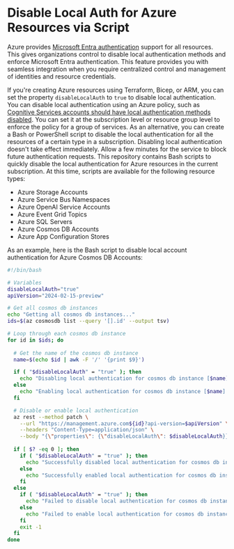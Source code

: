 # Disable Local Auth for Azure Resources via Script

Azure provides [Microsoft Entra authentication](https://learn.microsoft.com/en-us/entra/identity/authentication/overview-authentication) support for all resources. This gives organizations control to disable local authentication methods and enforce Microsoft Entra authentication. This feature provides you with seamless integration when you require centralized control and management of identities and resource credentials.

If you're creating Azure resources using Terraform, Bicep, or ARM, you can set the property `disableLocalAuth` to `true` to disable local authentication. You can disable local authentication using an Azure policy, such as [Cognitive Services accounts should have local authentication methods disabled](https://ms.portal.azure.com/#view/Microsoft_Azure_Policy/PolicyDetailBlade/definitionId/%2Fproviders%2FMicrosoft.Authorization%2FpolicyDefinitions%2F71ef260a-8f18-47b7-abcb-62d0673d94dc). You can set it at the subscription level or resource group level to enforce the policy for a group of services. As an alternative, you can create a Bash or PowerShell script to disable the local authentication for all the resources of a certain type in a subscription. Disabling local authentication doesn't take effect immediately. Allow a few minutes for the service to block future authentication requests. This repository contains Bash scripts to quickly disable the local authentication for Azure resources in the current subscription. At this time, scripts are available for the following resource types:

- Azure Storage Accounts
- Azure Service Bus Namespaces
- Azure OpenAI Service Accounts
- Azure Event Grid Topics
- Azure SQL Servers
- Azure Cosmos DB Accounts
- Azure App Configuration Stores

As an example, here is the Bash script to disable local account authentication for Azure Cosmos DB Accounts:

```bash
#!/bin/bash

# Variables
disableLocalAuth="true"
apiVersion="2024-02-15-preview"

# Get all cosmos db instances
echo "Getting all cosmos db instances..."
ids=$(az cosmosdb list --query '[].id' --output tsv)

# Loop through each cosmos db instance
for id in $ids; do
  
  # Get the name of the cosmos db instance
  name=$(echo $id | awk -F '/' '{print $9}')

  if ( "$disableLocalAuth" = "true" ); then
    echo "Disabling local authentication for cosmos db instance [$name]..."
  else
    echo "Enabling local authentication for cosmos db instance [$name]..."
  fi

  # Disable or enable local authentication
  az rest --method patch \
    --url "https://management.azure.com${id}?api-version=$apiVersion" \
    --headers "Content-Type=application/json" \
    --body "{\"properties\": {\"disableLocalAuth\": $disableLocalAuth}}" 1> /dev/null
  
  if [ $? -eq 0 ]; then
    if ( "$disableLocalAuth" = "true" ); then
      echo "Successfully disabled local authentication for cosmos db instance [$name]"
    else
      echo "Successfully enabled local authentication for cosmos db instance [$name]"
    fi
  else
    if ( "$disableLocalAuth" = "true" ); then
      echo "Failed to disable local authentication for cosmos db instance [$name]"
    else
      echo "Failed to enable local authentication for cosmos db instance [$name]"
    fi
    exit -1
  fi
done
```
